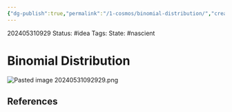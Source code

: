 ```yaml
---
{"dg-publish":true,"permalink":"/1-cosmos/binomial-distribution/","created":"2024-08-31T23:47:14.150-04:00","updated":"2024-05-31T09:29:31.300-04:00"}
---
```


202405310929
Status: #idea
Tags: 
State: #nascient
# Binomial Distribution
![Pasted image 20240531092929.png](/img/user/3.%20Black%20Holes/Files/Pasted%20image%2020240531092929.png)


## References
